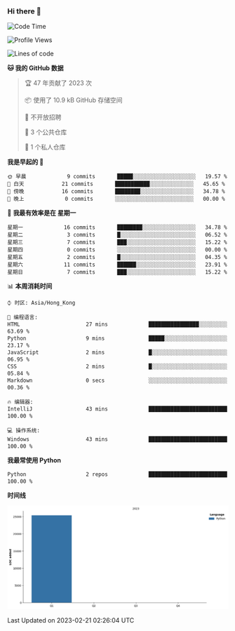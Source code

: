 ### Hi there 👋

<!--
**Mrzqd/Mrzqd** is a ✨ _special_ ✨ repository because its `README.md` (this file) appears on your GitHub profile.

Here are some ideas to get you started:

- 🔭 I’m currently working on ...
- 🌱 I’m currently learning ...
- 👯 I’m looking to collaborate on ...
- 🤔 I’m looking for help with ...
- 💬 Ask me about ...
- 📫 How to reach me: ...
- 😄 Pronouns: ...
- ⚡ Fun fact: ...
-->
<!--START_SECTION:waka-->
![Code Time](http://img.shields.io/badge/Code%20Time-43%20mins-blue)

![Profile Views](http://img.shields.io/badge/%E4%B8%AA%E4%BA%BA%E8%B5%84%E6%96%99%E8%A7%82%E7%9C%8B%E6%AC%A1%E6%95%B0-0-blue)

![Lines of code](https://img.shields.io/badge/%E4%BB%8E%E3%80%8CHello%20World%E3%80%8D%E8%B5%B7%E6%88%91%E5%B7%B2%E7%BB%8F%E5%86%99%E4%BA%86-25%20Thousand%20%E8%A1%8C%E4%BB%A3%E7%A0%81-blue)

**🐱 我的 GitHub 数据** 

> 🏆 47 年贡献了 2023 次
 > 
> 📦  使用了 10.9 kB GitHub 存储空间 
 > 
> 🚫 不开放招聘
 > 
> 📜 3 个公共仓库 
 > 
> 🔑 1 个私人仓库 
 > 
**我是早起的 🐤** 

```text
🌞 早晨             9 commits       █████░░░░░░░░░░░░░░░░░░░░   19.57 % 
🌆 白天            21 commits       ███████████░░░░░░░░░░░░░░   45.65 % 
🌃 傍晚            16 commits       ████████░░░░░░░░░░░░░░░░░   34.78 % 
🌙 晚上             0 commits       ░░░░░░░░░░░░░░░░░░░░░░░░░   00.00 % 

```
📅 **我最有效率是在 星期一** 

```text
星期一             16 commits       ████████░░░░░░░░░░░░░░░░░   34.78 % 
星期二              3 commits       █░░░░░░░░░░░░░░░░░░░░░░░░   06.52 % 
星期三              7 commits       ███░░░░░░░░░░░░░░░░░░░░░░   15.22 % 
星期四              0 commits       ░░░░░░░░░░░░░░░░░░░░░░░░░   00.00 % 
星期五              2 commits       █░░░░░░░░░░░░░░░░░░░░░░░░   04.35 % 
星期六             11 commits       ██████░░░░░░░░░░░░░░░░░░░   23.91 % 
星期日              7 commits       ███░░░░░░░░░░░░░░░░░░░░░░   15.22 % 

```


📊 **本周消耗时间** 

```text
⌚︎ 时区: Asia/Hong_Kong

💬 编程语言: 
HTML                     27 mins             ████████████████░░░░░░░░░   63.69 % 
Python                   9 mins              █████░░░░░░░░░░░░░░░░░░░░   23.17 % 
JavaScript               2 mins              █░░░░░░░░░░░░░░░░░░░░░░░░   06.95 % 
CSS                      2 mins              █░░░░░░░░░░░░░░░░░░░░░░░░   05.84 % 
Markdown                 0 secs              ░░░░░░░░░░░░░░░░░░░░░░░░░   00.36 % 

🔥 编辑器: 
IntelliJ                 43 mins             █████████████████████████   100.00 % 

💻 操作系统: 
Windows                  43 mins             █████████████████████████   100.00 % 

```

**我最常使用 Python** 

```text
Python                   2 repos             █████████████████████████   100.00 % 

```


**时间线**

![Chart not found](https://raw.githubusercontent.com/Mrzqd/Mrzqd/main/charts/bar_graph.png) 


 Last Updated on 2023-02-21 02:26:04 UTC
<!--END_SECTION:waka-->
